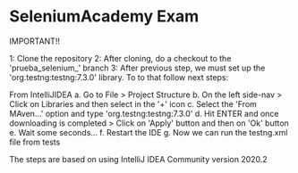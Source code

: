 # SeleniumAcademy Exam
IMPORTANT!!

1: Clone the repository
2: After cloning, do a checkout to the 'prueba_selenium_' branch 
3: After previous step, we must set up the 'org.testng:testng:7.3.0' library. To to that follow next steps:

From IntelliJIDEA
a. Go to File > Project Structure
b. On the left side-nav > Click on Libraries and then select in the '+' icon 
c. Select the 'From MAven...' option and type 'org.testng:testng:7.3.0' 
d. Hit ENTER and once downloading is completed > Click on 'Apply' button and then on 'Ok' button
e. Wait some seconds...
f. Restart the IDE
g. Now we can run the testng.xml file from tests

The steps are based on using IntelliJ IDEA Community version 2020.2